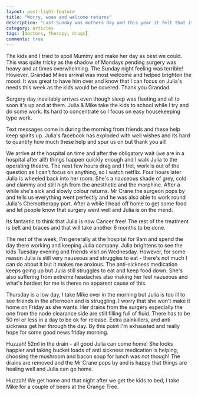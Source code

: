 ```yaml
---
layout: post-light-feature
title: "Worry, woes and welcome returns"
description: "Last Sunday was mothers day and this year it felt that it had felt like it had extra special meaning."
category: articles
tags: [doctors, therapy, drugs]
comments: true
---
```


The kids and I tried to spoil Mummy and make her day as best we could. This was quite tricky as the shadow of Mondays pending surgery was heavy and at times overwhelming. The Sunday night feeling was terrible!  However,  Grandad Mikes arrival was most welcome and helped brighten the mood. It was great to have him over and know that I can focus on Julia's needs this week as the kids would be covered.  Thank you Grandad.

Surgery day inevitably arrives even though sleep was fleeting and all to soon it's up and at them. Julia & Mike take the kids to school while I try and do some work. Its hard to concentrate so I focus on easy housekeeping type work.

Text messages come in during the morning from friends and these help keep spirits up.  Julia's facebook has exploded with well wishes and its hard to quantify how much these help and spur us on but thank you all!

We arrive at the hospital on time and after the obligatory wait (we are in a hospital after all!) things happen quickly enough and I walk Julia to the operating theatre. The next few hours drag and I fret, work is out of the question as I can't focus on anything, so I watch netflix. Four hours later Julia is wheeled back into her room. She's a nauseous shade of grey, cold and clammy and still high from the anesthetic and the morphine. After a while she's sick and slowly colour returns. Mr Crane the surgeon pops by and tells us everything went perfectly and he was also able to work round Julia's Chemotherapy port. After a while I head off home to get some food and let people know that surgery went well and Julia is on the mend.

Its fantastic to think that Julia is now Cancer free! The rest of the treatment is belt and braces and that will take another 6 months to be done.

The rest of the week, I'm generally at the hospital for 9am and spend the day there working and keeping Julia company. Julia brightens to see the kids Tuesday evening and friends visit on Wednesday. However, for some reason Julia is still very nauseous and struggles to eat - there's not much I can do about it but it makes me anxious. The anti-sickness medication keeps going up but Julia still struggles to eat and keep food down. She's also suffering from extreme headaches also making her feel nauseous and what's hardest for me is theres no apparent cause of this.

Thursday is a low day, I take Mike over in the morning but Julia is too ill to see friends in the afternoon and is struggling. I worry that she won't make it home on Friday as she wants. Her drains from the surgery especially the one from the node clearance side are still filling full of fluid. There has to be 50 ml or less in a day to be ok for release. Extra painkillers, and anti sickness get her through the day. By this point I'm exhausted and really hope for some good news friday morning.

Huzzah! 52ml in the drain - all good Julia can come home! She looks happier and taking bucket loads of anti sickness medication is helping, choosing the mushroom and bacon soup for lunch was not though! The drains are removed and the Mr Crane pops by and is happy that things are healing well and Julia can go home.

Huzzah! We get home and that night after we get the kids to bed, I take Mike for a couple of beers at the Orange Tree.
